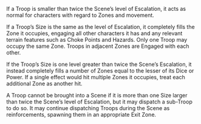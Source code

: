 If a Troop is smaller than twice the Scene’s level of Escalation, it acts as normal for characters with regard to Zones and movement.

If a Troop’s Size is the same as the level of Escalation, it completely fills the Zone it occupies, engaging all other characters it has and any relevant terrain features such as Choke Points and Hazards. Only one Troop may occupy the same Zone. Troops in adjacent Zones are Engaged with each other.

If the Troop’s Size is one level greater than twice the Scene’s Escalation, it instead completely fills a number of Zones equal to the lesser of its Dice or Power. If a single effect would hit multiple Zones it occupies, treat each additional Zone as another hit.

A Troop cannot be brought into a Scene if it is more than one Size larger than twice the Scene’s level of Escalation, but it may dispatch a sub-Troop to do so. It may continue dispatching Troops during the Scene as reinforcements, spawning them in an appropriate Exit Zone.